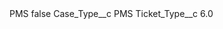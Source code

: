 <?xml version="1.0" encoding="UTF-8"?>
<CustomMetadata xmlns="http://soap.sforce.com/2006/04/metadata" xmlns:xsi="http://www.w3.org/2001/XMLSchema-instance" xmlns:xsd="http://www.w3.org/2001/XMLSchema">
    <label>PMS</label>
    <protected>false</protected>
    <values>
        <field>Case_Type__c</field>
        <value xsi:type="xsd:string">PMS</value>
    </values>
    <values>
        <field>Ticket_Type__c</field>
        <value xsi:type="xsd:double">6.0</value>
    </values>
</CustomMetadata>
